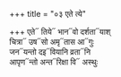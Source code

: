 +++
title = "०३ एते त्ये"

+++
एते᳓ तिये᳓ भान᳓वो दर्शता᳓याश्  
चित्रा᳓ उष᳓सो अमृ᳓तास आ᳓गुः  
जन᳓यन्तो दइ᳓वियानि व्रता᳓नि  
आपृण᳓न्तो अन्त᳓रिक्षा वि᳓ अस्थुः